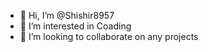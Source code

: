- 👋 Hi, I’m @Shishir8957
- 👀 I’m interested in Coading
- 💞️ I’m looking to collaborate on any projects

<!---
Shishir8957/Shishir8957 is a ✨ special ✨ repository because its `README.md` (this file) appears on your GitHub profile.
You can click the Preview link to take a look at your changes.
--->
